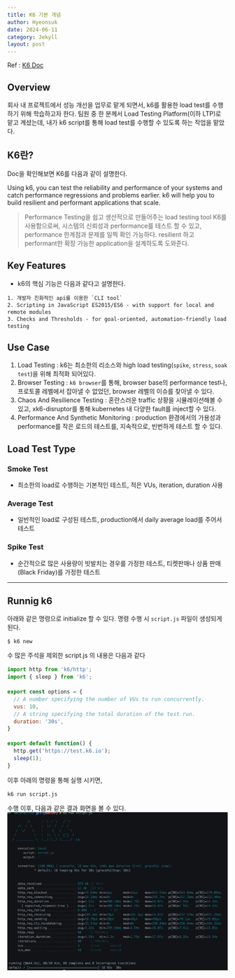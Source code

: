 ```yaml
---
title: K6 기본 개념
author: Hyeonsuk
date: 2024-06-11
category: Jekyll
layout: post
---
```



Ref : [K6 Doc][1]


## Overview
회사 내 프로젝트에서 성능 개선을 업무로 맡게 되면서, k6를 활용한 load test를 수행하기 위해 학습하고자 한다.
팀원 중 한 분께서 Load Testing Platform(이하 LTP)로 맡고 계셨는데, 내가 k6 script를 통해 load test를 수행할 수 있도록 하는 작업을 맡았다.


## K6란?
Doc을 확인해보면 K6를 다음과 같이 설명한다.

Using k6, you can test the reliability and performance of your systems and catch performance regressions and problems earlier. k6 will help you to build resilient and performant applications that scale.

> Performance Testing을 쉽고 생산적으로 만들어주는 load testing tool
> K6를 사용함으로써, 시스템의 신뢰성과 performance를 테스트 할 수 있고, performance 한계점과 문제를 일찍 확인 가능하다.
> resilient 하고 performant한 확장 가능한 application을 설계하도록 도와준다.

## Key Features
- k6의 핵심 기능은 다음과 같다고 설명한다.
```
1. 개발자 친화적인 api를 이용한 `CLI tool`
2. Scripting in JavaScript ES2015/ES6 - with support for local and remote modules
3. Checks and Thresholds - for goal-oriented, automation-friendly load testing
```

## Use Case
1. Load Testing : k6는 최소한의 리소스와 high load testing(`spike`, `stress`, `soak test`)을 위해 최적화 되어있다.
2. Browser Testing : `k6 browser`를 통해, browser base의 performance test나, 프로토콜 레벨에서 잡아낼 수 없었던, browser 레벨의 이슈를 찾아낼 수 있다.
3. Chaos And Resilience Testing : 혼란스러운 traffic 상황을 시뮬레이션해볼 수 있고, xk6-disruptor를 통해 kubernetes 내 다양한 fault를 inject할 수 있다.
4. Performance And Synthetic Monitoring : production 환경에서의 가용성과 performance를 작은 로드의 테스트를, 지속적으로, 빈번하게 테스트 할 수 있다.


## Load Test Type

### Smoke Test
- 최소한의 load로 수행하는 기본적인 테스트, 적은 VUs, iteration, duration 사용

### Average Test
- 일반적인 load로 구성된 테스트, production에서 daily average load를 주어서 테스트

### Spike Test
- 순간적으로 많은 사용량이 빗발치는 경우를 가정한 테스트, 티켓판매나 상품 판매(Black Friday)를 가정한 테스트

---
## Runnig k6

아래와 같은 명령으로 initialize 할 수 있다.
명령 수행 시 `script.js` 파일이 생성되게 된다.
```
$ k6 new
```

수 많은 주석을 제외한 script.js 의 내용은 다음과 같다
```javascript
import http from 'k6/http';
import { sleep } from 'k6';

export const options = {
  // A number specifying the number of VUs to run concurrently.
  vus: 10,
  // A string specifying the total duration of the test run.
  duration: '30s',
}

export default function() {
  http.get('https://test.k6.io');
  sleep(1);
}

```

이후 아래의 명령을 통해 실행 시키면,
```
k6 run script.js
```

수행 이후, 다음과 같은 결과 화면을 볼 수 있다.
![Alt text](image.png)


[1]: https://k6.io/docs/